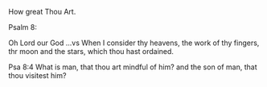 How great Thou Art.

Psalm 8:

Oh Lord our God ...vs When I consider thy heavens, the work of thy fingers, thr moon and the stars, which thou hast ordained.

Psa 8:4 What is man, that thou art mindful of him? and the son of man, that thou visitest him?